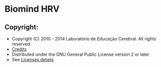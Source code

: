 Biomind HRV 
====================
 

Copyright:
---------------------
* Copyright (C) 2010 - 2014 Laboratório de Educação Cerebral. All rights reserved.
* [Credits](http://www.biomind.net/)
* Distributed under the GNU General Public License version 2 or later
* See [Licenses details](http://www.biomind.net/)
